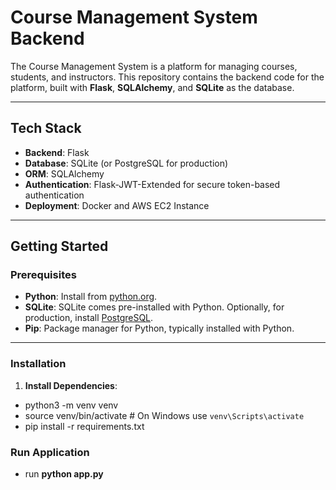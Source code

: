 # Course Management System Backend

The Course Management System is a platform for managing courses, students, and instructors. This repository contains the backend code for the platform, built with **Flask**, **SQLAlchemy**, and **SQLite** as the database.

---

## Tech Stack

- **Backend**: Flask
- **Database**: SQLite (or PostgreSQL for production)
- **ORM**: SQLAlchemy
- **Authentication**: Flask-JWT-Extended for secure token-based authentication
- **Deployment**: Docker and AWS EC2 Instance

---

## Getting Started

### Prerequisites

- **Python**: Install from [python.org](https://www.python.org/).
- **SQLite**: SQLite comes pre-installed with Python. Optionally, for production, install [PostgreSQL](https://www.postgresql.org/).
- **Pip**: Package manager for Python, typically installed with Python.

---

### Installation

1. **Install Dependencies**:
- python3 -m venv venv
- source venv/bin/activate   # On Windows use `venv\Scripts\activate`
- pip install -r requirements.txt

### Run Application
- run **python app.py**
